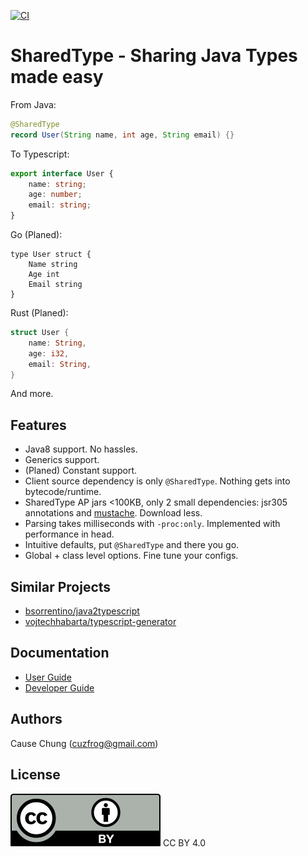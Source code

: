 [![CI](https://github.com/cuzfrog/sharedtype/actions/workflows/ci.yaml/badge.svg)](https://github.com/cuzfrog/sharedtype/actions/workflows/ci.yaml)
# SharedType - Sharing Java Types made easy
From Java:
```java
@SharedType
record User(String name, int age, String email) {}
```
To Typescript:
```typescript
export interface User {
    name: string;
    age: number;
    email: string;
}
```
Go (Planed):
```golang
type User struct {
    Name string
    Age int
    Email string
}
```
Rust (Planed):
```rust
struct User {
    name: String,
    age: i32,
    email: String,
}
```
And more.

## Features
* Java8 support. No hassles.
* Generics support.
* (Planed) Constant support.
* Client source dependency is only `@SharedType`. Nothing gets into bytecode/runtime.
* SharedType AP jars <100KB, only 2 small dependencies: jsr305 annotations and [mustache](https://github.com/spullara/mustache.java). Download less.
* Parsing takes milliseconds with `-proc:only`. Implemented with performance in head.
* Intuitive defaults, put `@SharedType` and there you go.
* Global + class level options. Fine tune your configs.

## Similar Projects
* [bsorrentino/java2typescript](https://github.com/bsorrentino/java2typescript)
* [vojtechhabarta/typescript-generator](https://github.com/vojtechhabarta/typescript-generator)

## Documentation
* [User Guide](doc/Usage.md)
* [Developer Guide](doc/Development.md)

## Authors
Cause Chung (cuzfrog@gmail.com)

## License
![CC BY 4.0](./misc/by.svg)
CC BY 4.0
